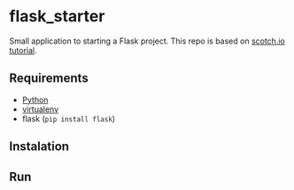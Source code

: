 # flask_starter

Small application to starting a Flask project. This repo is based on [scotch.io tutorial](https://scotch.io/tutorials/getting-started-with-flask-a-python-microframework).

## Requirements

* [Python](https://www.python.org/downloads/)
* [virtualenv](https://virtualenv.pypa.io/en/stable/)
* flask (`pip install flask`)

## Instalation


## Run
